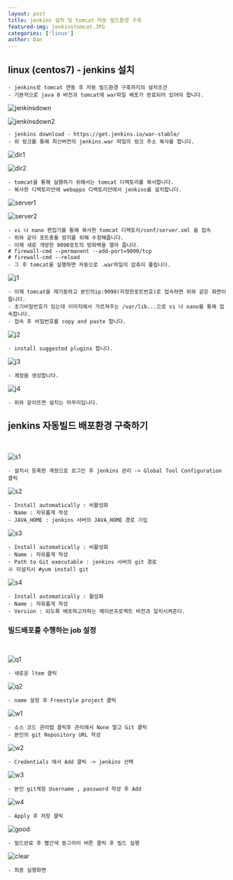 ```yaml
---
layout: post
title: jenkins 설치 및 tomcat 자동 빌드환경 구축
featured-img: jenkinstomcat.JPG
categories: ['linux']
author: Dan
---
```


## linux (centos7) - jenkins 설치 

```
- jenkins로 tomcat 연동 후 자동 빌드환경 구축까지의 설치조건 
- 기본적으로 java 8 버전과 tomcat에 war파일 배포가 완료되어 있어야 합니다.
```
![jenkinsdown](../image/hbshin/20210901/jenkinsdown.PNG)

![jenkinsdown2](../image/hbshin/20210901/jenkinsdown2.PNG)
```
- jenkins download - https://get.jenkins.io/war-stable/
- 위 링크를 통해 최신버전의 jenkins.war 파일의 링크 주소 복사를 합니다.
```
![dir1](../image/hbshin/20210901/dir1.PNG)

![dir2](../image/hbshin/20210901/dir2.PNG)
```
- tomcat을 통해 실행하기 위해서는 tomcat 디렉토리를 복사합니다.
- 복사한 디렉토리안에 webapps 디렉토리안에서 jenkins를 설치합니다.
```
![server1](../image/hbshin/20210901/server1.PNG)

![server2](../image/hbshin/20210901/server2.PNG)
```
- vi 나 nano 편집기를 통해 복사한 tomcat 디렉토리/conf/server.xml 을 접속
- 위와 같이 포트충돌 방지를 위해 수정해줍니다.
- 이제 새로 개방한 9090포트의 방화벽을 열어 줍니다.
# firewall-cmd --permanent --add-port=9090/tcp
# firewall-cmd --reload
- 그 후 tomcat을 실행하면 자동으로 .war파일의 압축이 풀립니다.
```
![j1](../image/hbshin/20210901/j1.png)
```
- 이제 tomcat을 재기동하고 본인의ip:9090(지정한포트번호)로 접속하면 위와 같은 화면이 뜹니다.
- 초기비밀번호가 있는데 이미지에서 가르쳐주는 /var/lib...으로 vi 나 nano를 통해 접속합니다.
- 접속 후 비밀번호를 copy and paste 합니다.
```
![j2](../image/hbshin/20210901/j2.png)
```
- install suggested plugins 합니다.
```
![j3](../image/hbshin/20210901/j3.png)
```
- 계정을 생성합니다.
```
![j4](../image/hbshin/20210901/j4.png)
```
- 위와 같이뜨면 설치는 마무리입니다.
```

## jenkins 자동빌드 배포환경 구축하기
<br>

![s1](../image/hbshin/20210901/s1.PNG)
```
- 설치시 등록한 계정으로 로그인 후 jenkins 관리 -> Global Tool Configuration 클릭
```
![s2](../image/hbshin/20210901/s2.PNG)
```
- Install automatically : 비활성화
- Name : 자유롭게 작성
- JAVA_HOME : jenkins 서버의 JAVA_HOME 경로 기입
```
![s3](../image/hbshin/20210901/s3.PNG)
```
- Install automatically : 비활성화
- Name : 자유롭게 작성
- Path to Git executable : jenkins 서버의 git 경로 
※ 미설치시 #yum install git 
```
![s4](../image/hbshin/20210901/s4.PNG)
```
- Install automatically : 활성화
- Name : 자유롭게 작성
- Version : 되도록 배포하고자하는 메이븐프로젝트 버전과 일치시켜준다.
```

### 빌드배포를 수행하는 job 설정
<br>

![q1](../image/hbshin/20210901/q1.png)
```
- 새로운 ltem 클릭
```
![q2](../image/hbshin/20210901/q2.png)
```
- name 설정 후 Freestyle project 클릭
```
![w1](../image/hbshin/20210901/w1.PNG)
```
- 소스 코드 관리탭 클릭후 관리에서 None 말고 Git 클릭
- 본인의 git Repository URL 작성 
```
![w2](../image/hbshin/20210901/w2.png)
```
- Credentials 에서 Add 클릭 -> jenkins 선택 
```
![w3](../image/hbshin/20210901/w3.png)
```
- 본인 git계정 Username , password 작성 후 Add
```
![w4](../image/hbshin/20210901/w4.PNG)
```
- Apply 후 저장 클릭
```
![good](../image/hbshin/20210901/good.PNG)
```
- 빌드완료 후 빨간색 동그라미 버튼 클릭 후 빌드 실행 
```
![clear](../image/hbshin/20210901/clear.PNG)
```
- 최종 실행화면
```
